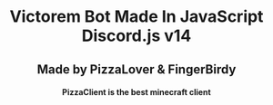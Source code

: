 <h1 align="center">
  Victorem Bot Made In JavaScript Discord.js v14
</h1>

<h2 align="center"> Made by PizzaLover & FingerBirdy</h4>


<h4 align="center">PizzaClient is the best minecraft client</h3>
